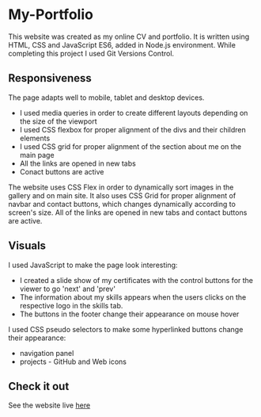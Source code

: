# My-Portfolio
This website was created as my online CV and portfolio. It is written using HTML, CSS and JavaScript ES6, added in Node.js environment. While completing this project I used Git Versions Control.


## Responsiveness
The page adapts well to mobile, tablet and desktop devices.

* I used media queries in order to create different layouts depending on the size of the viewport
* I used CSS flexbox for proper alignment of the divs and their children elements
* I used CSS grid for proper alignment of the section about me on the main page
* All the links are opened in new tabs
* Conact buttons are active

The website uses CSS Flex in order to dynamically sort images in the gallery and on main site. It also uses CSS Grid for proper alignment of navbar and contact buttons, which changes dynamically according to screen's size. All of the links are opened in new tabs and contact buttons are active.

## Visuals
I used JavaScript to make the page look interesting:

* I created a slide show of my certificates with the control buttons for the viewer to go 'next' and 'prev'
* The information about my skills appears when the users clicks on the respective logo in the skills tab.
* The buttons in the footer change their appearance on mouse hover

I used CSS pseudo selectors to make some hyperlinked buttons change their appearance:
* navigation panel
* projects - GitHub and Web icons

## Check it out
See the website live [here](https://bea-pan.github.io/My-Portfolio/index.html)

